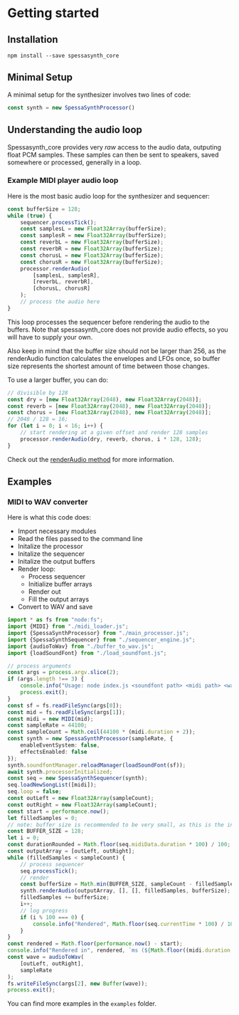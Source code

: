 # Getting started

## Installation

```shell
npm install --save spessasynth_core
```

## Minimal Setup

A minimal setup for the synthesizer involves two lines of code:

```ts
const synth = new SpessaSynthProcessor()
```

## Understanding the audio loop

Spessasynth_core provides very *raw* access to the audio data, outputing float PCM samples.
These samples can then be sent to speakers, saved somewhere or processed, generally in a loop.

### Example MIDI player audio loop

Here is the most basic audio loop for the synthesizer and sequencer:

```ts
const bufferSize = 128;
while (true) {
    sequencer.processTick();
    const samplesL = new Float32Array(bufferSize);
    const samplesR = new Float32Array(bufferSize);
    const reverbL = new Float32Array(bufferSize);
    const reverbR = new Float32Array(bufferSize);
    const chorusL = new Float32Array(bufferSize);
    const chorusR = new Float32Array(bufferSize);
    processor.renderAudio(
        [samplesL, samplesR],
        [reverbL, reverbR],
        [chorusL, chorusR]
    );
    // process the audio here
}
```

This loop processes the sequencer before rendering the audio to the buffers.
Note that spessasynth_core does not provide audio effects, so you will have to supply your own.

Also keep in mind that the buffer size should not be larger than 256,
as the renderAudio function calculates the envelopes and LFOs once,
so buffer size represents the shortest amount of time between those changes.

To use a larger buffer, you can do:

```ts
// divisible by 128
const dry = [new Float32Array(2048), new Float32Array(2048)];
const reverb = [new Float32Array(2048), new Float32Array(2048)];
const chorus = [new Float32Array(2048), new Float32Array(2048)];
// 2048 / 128 = 16;
for (let i = 0; i < 16; i++) {
    // start rendering at a given offset and render 128 samples
    processor.renderAudio(dry, reverb, chorus, i * 128, 128);
}
```

Check out the [renderAudio method](../spessa-synth-processor/index.md#renderaudio) for more information.

## Examples

### MIDI to WAV converter

Here is what this code does:

- Import necessary modules
- Read the files passed to the command line
- Initalize the processor
- Initalize the sequencer
- Initalize the output buffers
- Render loop:
    - Process sequencer
    - Initialize buffer arrays
    - Render out
    - Fill the output arrays
- Convert to WAV and save

```ts
import * as fs from "node:fs";
import {MIDI} from "./midi_loader.js";
import {SpessaSynthProcessor} from "./main_processor.js";
import {SpessaSynthSequencer} from "./sequencer_engine.js";
import {audioToWav} from "./buffer_to_wav.js";
import {loadSoundFont} from "./load_soundfont.js";

// process arguments
const args = process.argv.slice(2);
if (args.length !== 3) {
    console.info("Usage: node index.js <soundfont path> <midi path> <wav output path>");
    process.exit();
}
const sf = fs.readFileSync(args[0]);
const mid = fs.readFileSync(args[1]);
const midi = new MIDI(mid);
const sampleRate = 44100;
const sampleCount = Math.ceil(44100 * (midi.duration + 2));
const synth = new SpessaSynthProcessor(sampleRate, {
    enableEventSystem: false,
    effectsEnabled: false
});
synth.soundfontManager.reloadManager(loadSoundFont(sf));
await synth.processorInitialized;
const seq = new SpessaSynthSequencer(synth);
seq.loadNewSongList([midi]);
seq.loop = false;
const outLeft = new Float32Array(sampleCount);
const outRight = new Float32Array(sampleCount);
const start = performance.now();
let filledSamples = 0;
// note: buffer size is recommended to be very small, as this is the interval between modulator updates and LFO updates
const BUFFER_SIZE = 128;
let i = 0;
const durationRounded = Math.floor(seq.midiData.duration * 100) / 100;
const outputArray = [outLeft, outRight];
while (filledSamples < sampleCount) {
    // process sequencer
    seq.processTick();
    // render
    const bufferSize = Math.min(BUFFER_SIZE, sampleCount - filledSamples);
    synth.renderAudio(outputArray, [], [], filledSamples, bufferSize);
    filledSamples += bufferSize;
    i++;
    // log progress
    if (i % 100 === 0) {
        console.info("Rendered", Math.floor(seq.currentTime * 100) / 100, "/", durationRounded);
    }
}
const rendered = Math.floor(performance.now() - start);
console.info("Rendered in", rendered, `ms (${Math.floor((midi.duration * 1000 / rendered) * 100) / 100}x)`);
const wave = audioToWav(
    [outLeft, outRight],
    sampleRate
);
fs.writeFileSync(args[2], new Buffer(wave));
process.exit();
```

You can find more examples in the `examples` folder.